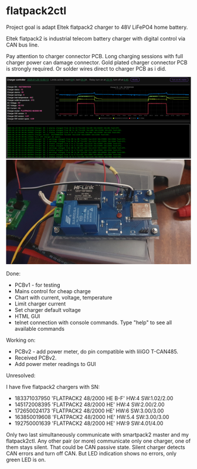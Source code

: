 # flatpack2ctl

Project goal is adapt Eltek flatpack2 charger to 48V LiFePO4 home battery.

Eltek flatpack2 is industrial telecom battery charger with digital control via CAN bus line.

Pay attention to charger connector PCB. Long charging sessions with full charger power can damage connector.
Gold plated charger connector PCB is strongly required. Or solder wires direct to charger PCB as i did.

![1](assets/img0.png)
![1](assets/pcb0.jpg)

Done:
* PCBv1 - for testing
* Mains control for cheap charge
* Chart with current, voltage, temperature
* Limit charger current
* Set charger default voltage
* HTML GUI
* telnet connection with console commands. Type "help" to see all available commands

Working on:
* PCBv2 - add power meter, do pin compatible with liliGO T-CAN485.
* Received PCBv2.
* Add power meter readings to GUI

Unresolved:

I have five flatpack2 chargers with SN:
* 183371037950 'FLATPACK2 48/2000 HE B-F' HW:4 SW:1.02/2.00
* 145172008395 'FLATPACK2 48/2000 HE' HW:4 SW:2.00/2.00
* 172650024173 'FLATPACK2 48/2000 HE' HW:6 SW:3.00/3.00
* 163850019608 'FLATPACK2 48/2000 HE' HW:5.4 SW:3.00/3.00
* 192750001639 'FLATPACK2 48/2000 HE' HW:9 SW:4.01/4.00

Only two last simultaneously communicate with smartpack2 master and my flatpack2ctl.
Any other pair (or more) communicate only one charger, one of them stays silent.
That could be CAN passive state. Silent charger detects CAN errors and turn off CAN.
But LED indication shows no errors, only green LED is on.
